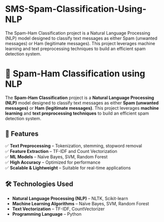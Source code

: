 # SMS-Spam-Classification-Using-NLP
The Spam-Ham Classification project is a Natural Language Processing (NLP) model designed to classify text messages as either Spam (unwanted messages) or Ham (legitimate messages). This project leverages machine learning and text preprocessing techniques to build an efficient spam detection system.

# 📩 Spam-Ham Classification using NLP  

The **Spam-Ham Classification** project is a **Natural Language Processing (NLP)** model designed to classify text messages as either **Spam (unwanted messages)** or **Ham (legitimate messages)**. This project leverages **machine learning** and **text preprocessing techniques** to build an efficient spam detection system.  

## 🚀 Features  
✅ **Text Preprocessing** – Tokenization, stemming, stopword removal  
✅ **Feature Extraction** – TF-IDF and Count Vectorization  
✅ **ML Models** – Naïve Bayes, SVM, Random Forest  
✅ **High Accuracy** – Optimized for performance  
✅ **Scalable & Lightweight** – Suitable for real-time applications  

## 🛠 Technologies Used  
- **Natural Language Processing (NLP)** – NLTK, Scikit-learn  
- **Machine Learning Algorithms** – Naïve Bayes, SVM, Random Forest  
- **Text Vectorization** – TF-IDF, CountVectorizer  
- **Programming Language** – Python  
